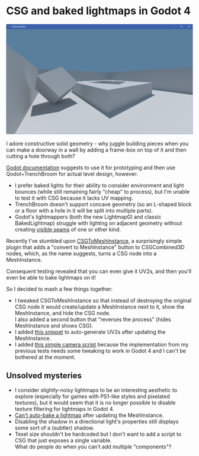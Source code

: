 # CSG and baked lightmaps in Godot 4

![](screenshot.png)

I adore constructive solid geometry -
why juggle building pieces when you can make a doorway in a wall by adding a frame-box on top of it
and then cutting a hole through both?

[Godot documentation](https://docs.godotengine.org/en/stable/tutorials/3d/csg_tools.html)
suggests to use it for prototyping and then use Qodot+TrenchBroom for actual level design, however:

- I prefer baked lights for their ability to consider environment and light bounces
	(while still remaining fairly "cheap" to process), but I'm unable
	to test it with CSG because it lacks UV mapping.
- TrenchBroom doesn't support concave geometry
	(so an L-shaped block or a floor with a hole in it will be split into multiple parts).
- Godot's lightmappers (both the new LightmapGI and classic BakedLightmap) struggle with
	lighting on adjacent geometry without creating [visible seams](qodot-seams.png) of one or other kind.

Recently I've stumbled upon
[CSGToMeshInstance](https://github.com/StrayEddy/GodotPlugin-CSGToMeshInstance),
a surprisingly simple plugin that adds a "convert to MeshInstance" button to CSGCombined3D nodes,
which, as the name suggests, turns a CSG node into a MeshInstance.

Consequent testing revealed that you can even give it UV2s,
and then you'll even be able to bake lightmaps on it!

So I decided to mash a few things together:

- I tweaked CSGToMeshInstance so that instead of destroying the original CSG node it would
	create/update a MeshInstance next to it, show the MeshInstance, and hide the CSG node.  
	I also added a second button that "reverses the process" (hides MeshInstance and shows CSG).
- I added [this snippet](https://ask.godotengine.org/32229/how-to-unwrap-uv2-for-lightmap-ao-from-gdscript?show=151049#a151049) to auto-generate UV2s after updating the MeshInstance.
- I added [this simple camera script](https://github.com/adamviola/simple-free-look-camera)
	because the implementation from my previous tests needs some tweaking to work in Godot 4
	and I can't be bothered at the moment.

## Unsolved mysteries

- I consider slightly-noisy lightmaps to be an interesting aesthetic to explore
	(especially for games with PS1-like styles and pixelated textures),
	but it would seem that it is no longer possible to disable texture filtering for lightmaps in Godot 4.
- [Can't auto-bake a lightmap](https://github.com/godotengine/godot/issues/59217)
  after updating the MeshInstance.
- Disabling the shadow in a directional light's properties still displays some sort of a (subtler) shadow.
- Texel size shouldn't be hardcoded but I don't want to add a script to CSG that just exposes a single variable.  
	What do people do when you can't add multiple "components"?